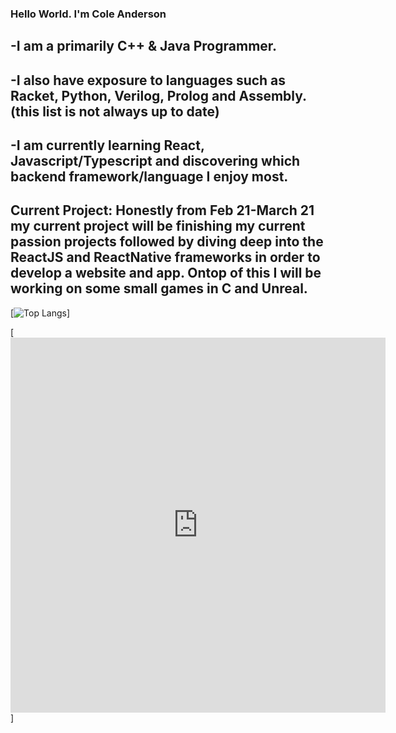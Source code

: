 ### Hello World. I'm Cole Anderson

-I am a primarily C++ & Java Programmer.
---
-I also have exposure to languages such as Racket, Python, Verilog, Prolog and Assembly. (this list is not always up to date)
---
-I am currently learning React, Javascript/Typescript and discovering which backend framework/language I enjoy most.
---
Current Project: Honestly from Feb 21-March 21 my current project will be finishing my current passion projects followed by diving deep into the ReactJS and ReactNative frameworks in order to develop a website and app. Ontop of this I will be working on some small games in C and Unreal. 
---

[![Top Langs](https://github-readme-stats.vercel.app/api/top-langs/?username=SinPulse&layout=compact&theme=gotham&count=8)]

[<iframe width="600" height="600" src="https://ionicabizau.github.io/github-profile-languages/api.html?sinpulse" frameborder="0"></iframe>]
